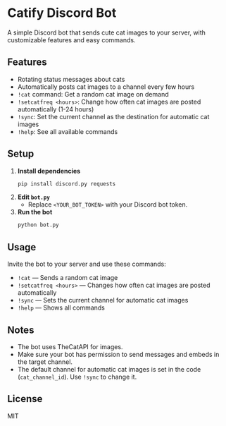 # Catify Discord Bot

A simple Discord bot that sends cute cat images to your server, with customizable features and easy commands.

## Features
- Rotating status messages about cats
- Automatically posts cat images to a channel every few hours
- `!cat` command: Get a random cat image on demand
- `!setcatfreq <hours>`: Change how often cat images are posted automatically (1-24 hours)
- `!sync`: Set the current channel as the destination for automatic cat images
- `!help`: See all available commands

## Setup
1. **Install dependencies**
   ```sh
   pip install discord.py requests
   ```
2. **Edit `bot.py`**
   - Replace `<YOUR_BOT_TOKEN>` with your Discord bot token.
3. **Run the bot**
   ```sh
   python bot.py
   ```

## Usage
Invite the bot to your server and use these commands:
- `!cat` — Sends a random cat image
- `!setcatfreq <hours>` — Changes how often cat images are posted automatically
- `!sync` — Sets the current channel for automatic cat images
- `!help` — Shows all commands

## Notes
- The bot uses TheCatAPI for images.
- Make sure your bot has permission to send messages and embeds in the target channel.
- The default channel for automatic cat images is set in the code (`cat_channel_id`). Use `!sync` to change it.

## License
MIT
